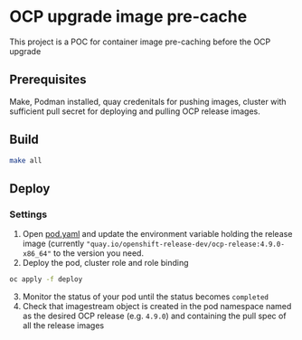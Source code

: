 # OCP upgrade image pre-cache #
This project is a POC for container image pre-caching before the OCP upgrade

## Prerequisites ##
Make, Podman installed, quay credenitals for pushing images, cluster with sufficient pull secret for deploying and pulling OCP release images.

## Build ##
```bash
make all
```
## Deploy ##
### Settings ###
1. Open [pod.yaml](deploy/pod.yaml) and update the environment variable holding the release image (currently `"quay.io/openshift-release-dev/ocp-release:4.9.0-x86_64"` to the version you need.
2. Deploy the pod, cluster role and role binding
```bash
oc apply -f deploy
```
3. Monitor the status of your pod until the status becomes `completed`
4. Check that imagestream object is created in the pod namespace named as the desired OCP release (e.g. `4.9.0`) and containing the pull spec of all the release images
